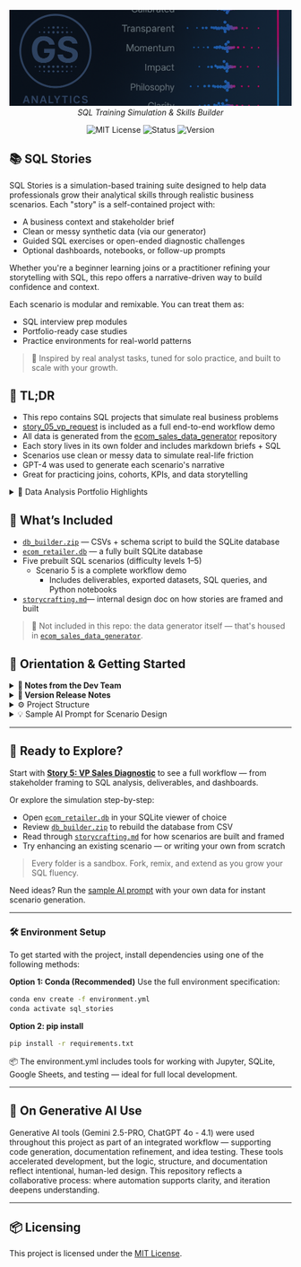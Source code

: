 <p align="center">
  <img src="repo_files/dark_logo_banner.png" width="1000"/>
  <br>
  <em>SQL Training Simulation & Skills Builder</em>
</p>

<p align="center">
  <img alt="MIT License" src="https://img.shields.io/badge/license-MIT-blue">
  <img alt="Status" src="https://img.shields.io/badge/status-alpha-lightgrey">
  <img alt="Version" src="https://img.shields.io/badge/version-v0.1.0-blueviolet">
</p>

## 📚 SQL Stories

SQL Stories is a simulation-based training suite designed to help data professionals grow their analytical skills through realistic business scenarios. Each "story" is a self-contained project with:

- A business context and stakeholder brief
- Clean or messy synthetic data (via our generator)
- Guided SQL exercises or open-ended diagnostic challenges
- Optional dashboards, notebooks, or follow-up prompts

Whether you're a beginner learning joins or a practitioner refining your storytelling with SQL, this repo offers a narrative-driven way to build confidence and context.

Each scenario is modular and remixable. You can treat them as:
- SQL interview prep modules
- Portfolio-ready case studies
- Practice environments for real-world patterns

> 🧠 Inspired by real analyst tasks, tuned for solo practice, and built to scale with your growth.

## 🧩 TL;DR

- This repo contains SQL projects that simulate real business problems
- [story_05_vp_request](story_05_vp_request) is included as a full end-to-end workflow demo
- All data is generated from the [ecom_sales_data_generator](https://github.com/G-Schumacher44/ecom_sales_data_generator) repository
- Each story lives in its own folder and includes markdown briefs + SQL
- Scenarios use clean or messy data to simulate real-life friction
- GPT-4 was used to generate each scenario's narrative
- Great for practicing joins, cohorts, KPIs, and data storytelling

<details>
<summary>📌 Data Analysis Portfolio Highlights</summary>

If you're reviewing this repo as part of a hiring process, start here:

- [`story_05_vp_request/`](story_05_vp_request/): Full analysis pipeline — from raw data to SQL views, notebooks, and final dashboard deliverables
- [`Executive_Retail_Returns_Report.ipynb`](story_05_vp_request/reports/Executive_Retail_Returns_Report.ipynb): Annotated notebook with SQL outputs, commentary, and data visualizations
- [`Executive_Retail_Returns_Report.html`](story_05_vp_request/reports/Executive_Retail_Returns_Report.html): Interactive HTML version (Plotly charts embedded)
- [`Executive_Retail_Returns_Report.pdf`](story_05_vp_request/reports/Executive_Retail_Returns_Report.pdf): Print-friendly version of the notebook
- [`Sales_Diagnostic.pdf`](story_05_vp_request/reports/Sales_Diagnostic.pdf): Executive-facing slide deck simulating a VP-level business presentation

This project reflects a real-world analyst workflow — including stakeholder framing, KPI development, SQL diagnostics, cohort analysis, and visual storytelling.

</details>

## 📐 What’s Included

- [`db_builder.zip`](ecom_data_gen_output/db_builder.zip) — CSVs + schema script to build the SQLite database  
- [`ecom_retailer.db`](ecom_retailer.db) — a fully built SQLite database  
- Five prebuilt SQL scenarios (difficulty levels 1–5)  
  - Scenario 5 is a complete workflow demo  
    - Includes deliverables, exported datasets, SQL queries, and Python notebooks  
- [`storycrafting.md`](storycrafting.md)— internal design doc on how stories are framed and built

> 🚫 Not included in this repo: the data generator itself — that's housed in [`ecom_sales_data_generator`](https://github.com/G-Schumacher44/ecom_sales_data_generator).


## 🧭 Orientation & Getting Started

<details>
<summary><strong>🧠 Notes from the Dev Team</strong></summary>
<br>

**Task and Purpose**

This project was born out of a need to go beyond surface-level SQL practice. It started as a personal challenge — to create a learning environment that mimicked real work: ambiguous prompts, messy data, and evolving business logic. The online resources available felt too clean, too isolated, or too abstract.

That quest led to building a custom data generator (now maintained in the [`ecom_sales_data_generator`](https://github.com/G-Schumacher44/ecom_sales_data_generator) repo) and structuring a storytelling system that could scale.

Along the way, it became clear that this system — combining simulated data, scenario design, and AI tooling — could benefit others too. 

</details>

<details>
<summary><strong>🫆 Version Release Notes</strong></summary>

**v0.1.0 — Alpha Launch**
- Includes fully built database and `db_builder.zip`
- Five scenarios with ascending complexity (CR 1–5)
- Scenario 5 demo includes full workflow: deliverables, notebooks, exports
- AI-assisted design used for scenario crafting, QA, and documentation
- Includes full storycrafting methodology doc

**Planned for v0.2.0**
- More SQL stories (CR 6 and beyond)
- Richer simulation data: enhanced return logic, behavior, and join depth
- Cohort-specific mess settings (per table)
- Optional notebook integrations and user prompts
- Scenario templating support and QA checklists

> Targeting alignment with `ecom_sales_data_generator` enhancements to support layered realism

</details>

<details>
<summary>⚙️ Project Structure</summary>

```
sql_stories/
├── ecom_data_gen_output/
│   └── db_builder.zip                  # Zipped data + schema loader (CSVs + SQL)
│
├── repo_files/
│   └── dark_logo_banner.png           # Project header image or branding
│
├── story_01_inventory_accuracy/
│   └── scenrio_01_inventory_accuracy.md
│
├── story_02_customer_retention_snapshot/
│   └── scenari_02_retention_snapshot.md
│
├── story_03_product_profitability_review/
│   └── scenario_03_product_profit_review.md
│
├── story_04_operational_impact_analysis/
│   └── scenario_04_ops_impact_analysis.md
│
├── story_05_vp_request/
│   ├── output_data/                   # Exports or derived data
│   ├── python_scripts/                # Jupyter or .py files used in the demo
│   ├── reports/                       # Final deliverables (PDFs, slides, etc.)
│   ├── sql_sessions/                  # SQL queries and sessions
│   └── scenario_05_vp_request.md      # Business framing for the scenario
│
├── .gitignore                         # Standard ignore rules
├── ecom_retailer.db                   # Pre-built SQLite database
├── environment.yml                    # Conda or pip environment spec
├── README.md                          # Main project introduction
├── requirements.txt                   # Python dependency list
└── storycrafting.md                   # Internal design + methodology doc
```

</details>

<details>

<summary>💡 Sample AI Prompt for Scenario Design</summary>

💡 Need ideas? Check out the full [Sample AI Prompt](sample_ai_prompt.md) — designed to help you or others generate new business scenarios using the `ecom_retailer.db` dataset.

It includes:
- Database schema summary
- A detailed AI prompt for tools like GPT-4
- Suggestions for metrics, stakeholders, and deliverables

</details>

___

## 🔗 Ready to Explore?

Start with **[Story 5: VP Sales Diagnostic](story_05_vp_request)** to see a full workflow — from stakeholder framing to SQL analysis, deliverables, and dashboards.

Or explore the simulation step-by-step:
- Open [`ecom_retailer.db`](ecom_retailer.db) in your SQLite viewer of choice
- Review [`db_builder.zip`](ecom_data_gen_output/db_builder.zip) to rebuild the database from CSV
- Read through [`storycrafting.md`](storycrafting.md) for how scenarios are built and framed
- Try enhancing an existing scenario — or writing your own from scratch

> Every folder is a sandbox. Fork, remix, and extend as you grow your SQL fluency.

Need ideas? Run the [sample AI prompt](sample_ai_prompt.md) with your own data for instant scenario generation.

___

### 🛠 Environment Setup

To get started with the project, install dependencies using one of the following methods:

**Option 1: Conda (Recommended)**
Use the full environment specification:

```bash
conda env create -f environment.yml
conda activate sql_stories
```
**Option 2: pip install**

```bash
pip install -r requirements.txt
```

📦 The environment.yml includes tools for working with Jupyter, SQLite, Google Sheets, and testing — ideal for full local development.
___

## 🤝 On Generative AI Use

Generative AI tools (Gemini 2.5-PRO, ChatGPT 4o - 4.1) were used throughout this project as part of an integrated workflow — supporting code generation, documentation refinement, and idea testing. These tools accelerated development, but the logic, structure, and documentation reflect intentional, human-led design. This repository reflects a collaborative process: where automation supports clarity, and iteration deepens understanding.

---

## 📦 Licensing

This project is licensed under the [MIT License](LICENSE).</file>
